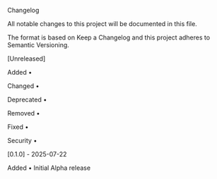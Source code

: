 Changelog

All notable changes to this project will be documented in this file.

The format is based on Keep a Changelog and this project adheres to Semantic Versioning.

[Unreleased]

Added
•

Changed
•

Deprecated
•

Removed
•

Fixed
•

Security
•

[0.1.0] - 2025-07-22

Added
•	Initial Alpha release